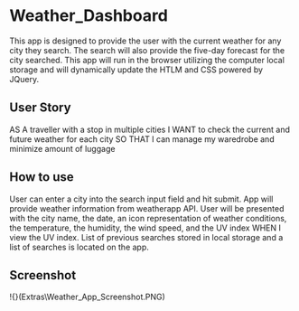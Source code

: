 # Weather_Dashboard
This app is designed to provide the user with the current weather for any city they search.  The search will also provide the five-day forecast for the city searched.  This app will run in the browser utilizing the computer local storage and will dynamically update the HTLM and CSS powered by JQuery.  

## User Story
AS A traveller with a stop in multiple cities
I WANT to check the current and future weather for each city
SO THAT I can manage my waredrobe and minimize amount of luggage

## How to use
User can enter a city into the search input field and hit submit.
App will provide weather information from weatherapp API.
User will be presented with the city name, the date, an icon representation of weather conditions, the temperature, the humidity, the wind speed, and the UV index
WHEN I view the UV index.
List of previous searches stored in local storage and a list of searches is located on the app.

## Screenshot
!{}(Extras\Weather_App_Screenshot.PNG)
